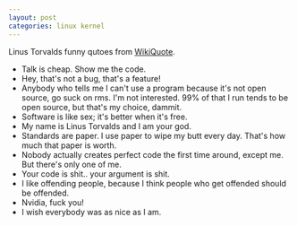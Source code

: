 ```yaml
---
layout: post
categories: linux kernel
---
```


Linus Torvalds funny qutoes from [WikiQuote](https://en.wikiquote.org/wiki/Linus_Torvalds).

- Talk is cheap. Show me the code.
- Hey, that's not a bug, that's a feature!
- Anybody who tells me I can't use a program because it's not open source, go suck on rms. I'm not interested. 99% of that I run tends to be open source, but that's my choice, dammit.
- Software is like sex; it's better when it's free.
- My name is Linus Torvalds and I am your god.
- Standards are paper. I use paper to wipe my butt every day. That's how much that paper is worth.
- Nobody actually creates perfect code the first time around, except me. But there's only one of me.
- Your code is shit.. your argument is shit.
- I like offending people, because I think people who get offended should be offended.
- Nvidia, fuck you!
- I wish everybody was as nice as I am.

